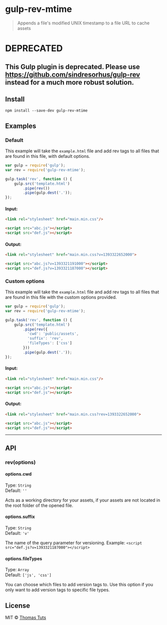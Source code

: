 gulp-rev-mtime
==============
> Appends a file's modified UNIX timestamp to a file URL to cache assets

# DEPRECATED
## This Gulp plugin is deprecated. Please use https://github.com/sindresorhus/gulp-rev instead for a much more robust solution.

## Install

```
npm install --save-dev gulp-rev-mtime
```


## Examples

### Default

This example will take the `example.html` file and add rev tags to all files that are found in this file, with default options.

```js
var gulp = require('gulp');
var rev = require('gulp-rev-mtime');

gulp.task('rev', function () {
	gulp.src('template.html')
		.pipe(rev())
		.pipe(gulp.dest('.'));
});
```

#### Input:

```html
<link rel="stylesheet" href="main.min.css"/>

<script src="abc.js"></script>
<script src="def.js"></script>
```

#### Output:

```html
<link rel="stylesheet" href="main.min.css?v=1393322652000">

<script src="abc.js?v=1393321191000"></script>
<script src="def.js?v=1393321187000"></script>
```

### Custom options

This example will take the `example.html` file and add rev tags to all files that are found in this file with the custom options provided.

```js
var gulp = require('gulp');
var rev = require('gulp-rev-mtime');

gulp.task('rev', function () {
	gulp.src('template.html')
		.pipe(rev({
		  'cwd': 'public/assets',
		  'suffix': 'rev',
		  'fileTypes': ['css']
		}))
		.pipe(gulp.dest('.'));
});
```

#### Input:

```html
<link rel="stylesheet" href="main.min.css"/>

<script src="abc.js"></script>
<script src="def.js"></script>
```

#### Output:

```html
<link rel="stylesheet" href="main.min.css?rev=1393322652000">

<script src="abc.js"></script>
<script src="def.js"></script>
```

___

## API

### rev(options)

#### options.cwd

Type: `String`  
Default: `''`

Acts as a working directory for your assets, if your assets are not located in the root folder of the opened file.


#### options.suffix

Type: `String`  
Default: `'v'`

The name of the query parameter for versioning. Example: `<script src="def.js?v=1393321187000"></script>`


#### options.fileTypes

Type: `Array`  
Default: `['js', 'css']`

You can choose which files to add version tags to. Use this option if you only want to add version tags to specific file types.



## License

MIT © [Thomas Tuts](github.com/thomastuts)

